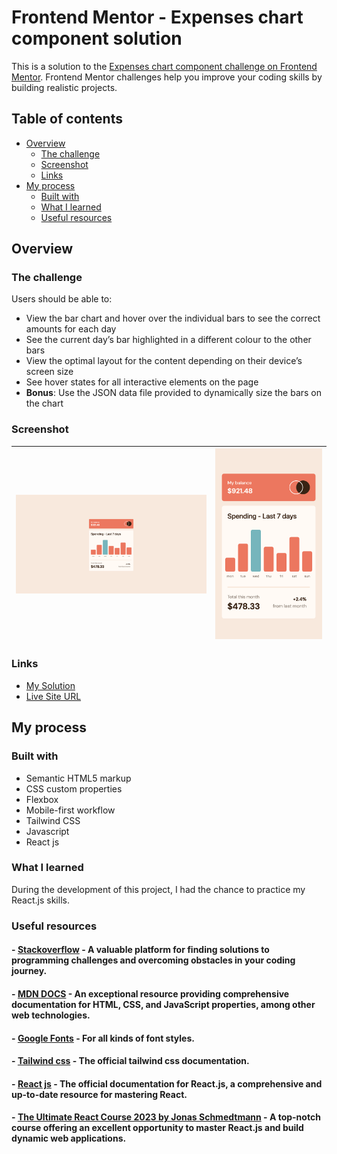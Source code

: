 # Frontend Mentor - Expenses chart component solution

This is a solution to the [Expenses chart component challenge on Frontend Mentor](https://www.frontendmentor.io/challenges/expenses-chart-component-e7yJBUdjwt). Frontend Mentor challenges help you improve your coding skills by building realistic projects.

## Table of contents

- [Overview](#overview)
  - [The challenge](#the-challenge)
  - [Screenshot](#screenshot)
  - [Links](#links)
- [My process](#my-process)
  - [Built with](#built-with)
  - [What I learned](#what-i-learned)
  - [Useful resources](#useful-resources)

## Overview

### The challenge

Users should be able to:

- View the bar chart and hover over the individual bars to see the correct amounts for each day
- See the current day’s bar highlighted in a different colour to the other bars
- View the optimal layout for the content depending on their device’s screen size
- See hover states for all interactive elements on the page
- **Bonus**: Use the JSON data file provided to dynamically size the bars on the chart

### Screenshot

| ![Expense Chart](src/images/desktop-screenshot.png) | ![Expense Chart](src/images/mobile-screenshot.png) |
| --------------------------------------------------- | -------------------------------------------------- |

### Links

- [My Solution]()
- [Live Site URL]()

## My process

### Built with

- Semantic HTML5 markup
- CSS custom properties
- Flexbox
- Mobile-first workflow
- Tailwind CSS
- Javascript
- React js

### What I learned

During the development of this project, I had the chance to practice my React.js skills.

### Useful resources

#### - [Stackoverflow](https://stackoverflow.com/) - A valuable platform for finding solutions to programming challenges and overcoming obstacles in your coding journey.

#### - [MDN DOCS](https://developer.mozilla.org/) - An exceptional resource providing comprehensive documentation for HTML, CSS, and JavaScript properties, among other web technologies.

#### - [Google Fonts](https://fonts.google.com/) - For all kinds of font styles.

#### - [Tailwind css](https://tailwindcss.com/) - The official tailwind css documentation.

#### - [React js](https://react.dev/) - The official documentation for React.js, a comprehensive and up-to-date resource for mastering React.

#### - [The Ultimate React Course 2023 by Jonas Schmedtmann](https://www.udemy.com/course/the-ultimate-react-course/) - A top-notch course offering an excellent opportunity to master React.js and build dynamic web applications.
